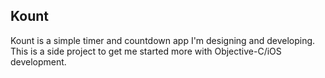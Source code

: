 ## Kount

Kount is a simple timer and countdown app I'm designing and developing. This is a side project to get me started more with Objective-C/iOS development.
